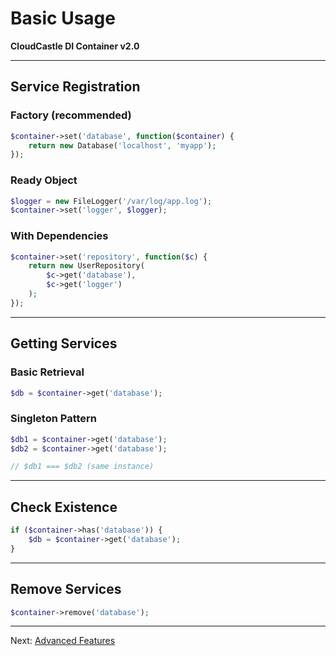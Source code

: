 # Basic Usage

**CloudCastle DI Container v2.0**

---

## Service Registration

### Factory (recommended)

```php
$container->set('database', function($container) {
    return new Database('localhost', 'myapp');
});
```

### Ready Object

```php
$logger = new FileLogger('/var/log/app.log');
$container->set('logger', $logger);
```

### With Dependencies

```php
$container->set('repository', function($c) {
    return new UserRepository(
        $c->get('database'),
        $c->get('logger')
    );
});
```

---

## Getting Services

### Basic Retrieval

```php
$db = $container->get('database');
```

### Singleton Pattern

```php
$db1 = $container->get('database');
$db2 = $container->get('database');

// $db1 === $db2 (same instance)
```

---

## Check Existence

```php
if ($container->has('database')) {
    $db = $container->get('database');
}
```

---

## Remove Services

```php
$container->remove('database');
```

---

Next: [Advanced Features](03_ADVANCED_FEATURES.md)

